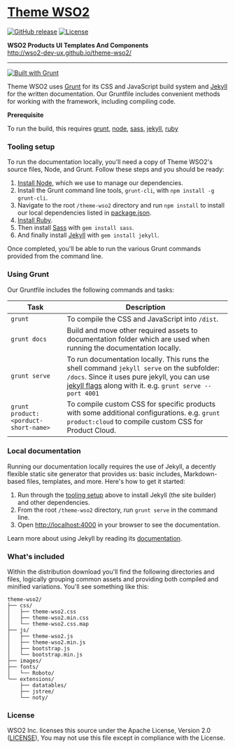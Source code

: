 # [Theme WSO2](http://wso2-dev-ux.github.io/theme-wso2/)

[![GitHub release](https://img.shields.io/badge/release-v2.0.0-orange.svg?style=flat-square)](https://github.com/wso2-dev-ux/theme-wso2/releases/tag/v2.0.0)
[![License](https://img.shields.io/badge/license-MIT/Apache--2.0-lightgrey.svg?style=flat-square)](LICENSE)

**WSO2 Products UI Templates And Components**   
http://wso2-dev-ux.github.io/theme-wso2/

---

[![Built with Grunt](https://cdn.gruntjs.com/builtwith.png)](http://gruntjs.com/)

Theme WSO2 uses [Grunt](http://gruntjs.com) for its CSS and JavaScript build system and [Jekyll](https://jekyllrb.com/) for the written documentation. 
Our Gruntfile includes convenient methods for working with the framework, including compiling code.

**Prerequisite**

To run the build, this requires [grunt][grunt-install], [node][node-install], [sass][sass-install], [jekyll][jekyll-install], [ruby][ruby-install]

### Tooling setup

To run the documentation locally, you'll need a copy of Theme WSO2's source files, Node, and Grunt. Follow these steps and you should be ready:

1. [Install Node][node-install], which we use to manage our dependencies.
2. Install the Grunt command line tools, `grunt-cli`, with `npm install -g grunt-cli`.
3. Navigate to the root `/theme-wso2` directory and run `npm install` to install our local dependencies listed in [package.json](https://github.com/wso2-dev-ux/theme-wso2/blob/master/package.json).
4. [Install Ruby][ruby-install].
5. Then install [Sass][sass-install] with `gem install sass`. 
6. And finally install [Jekyll][jekyll-install] with `gem install jekyll`.

[grunt-install]: http://gruntjs.com/getting-started
[node-install]: https://nodejs.org/download
[jekyll-install]: https://jekyllrb.com/docs/installation
[sass-install]: http://sass-lang.com/install
[ruby-install]: https://www.ruby-lang.org/en/documentation/installation

Once completed, you'll be able to run the various Grunt commands provided from the command line.

### Using Grunt

Our Gruntfile includes the following commands and tasks:

| Task | Description |
| --- | --- |
| `grunt` | To compile the CSS and JavaScript into `/dist`. |
| `grunt docs` | Build and move other required assets to documentation folder which are used when running the documentation locally. |
| `grunt serve` | To run documentation locally. This runs the shell command `jekyll serve` on the subfolder: `/docs`. Since it uses pure jekyll, you can use [jekyll flags](https://jekyllrb.com/docs/configuration/) along with it. e.g. `grunt serve --port 4001` |
| `grunt product:<porduct-short-name>` | To compile custom CSS for specific products with some additional configurations. e.g. `grunt product:cloud` to compile custom CSS for Product Cloud. |

### Local documentation

Running our documentation locally requires the use of Jekyll, a decently flexible static site generator that provides us: 
basic includes, Markdown-based files, templates, and more. Here's how to get it started:

1. Run through the [tooling setup](#tooling-setup) above to install Jekyll (the site builder) and other dependencies.
2. From the root `/theme-wso2` directory, run `grunt serve` in the command line.
3. Open <http://localhost:4000> in your browser to see the documentation.

Learn more about using Jekyll by reading its [documentation](https://jekyllrb.com/docs/home/).

### What's included

Within the distribution download you'll find the following directories and files, 
logically grouping common assets and providing both compiled and minified variations. You'll see something like this:

```
theme-wso2/
├── css/
│   ├── theme-wso2.css
│   ├── theme-wso2.min.css
│   └── theme-wso2.css.map
├── js/
│   ├── theme-wso2.js
│   ├── theme-wso2.min.js
│   ├── bootstrap.js
│   └── bootstrap.min.js
├── images/
├── fonts/
│   └── Roboto/
└── extensions/
    ├── datatables/
    ├── jstree/
    └── noty/
```

### License

WSO2 Inc. licenses this source under the Apache License, Version 2.0 ([LICENSE](LICENSE)), You may not use this file except in compliance with the License.
